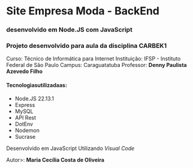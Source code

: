 # Site Empresa Moda - BackEnd

### desenvolvido em Node.JS com JavaScript

### Projeto desenvolvido para aula da disciplina CARBEK1
Curso: Técnico de Informática para Internet
Instituição: IFSP - Instituto Federal de São Paulo
Campus: Caraguatatuba
Professor: **Denny Paulista Azevedo Filho**

#### Tecnologiasutilizadaas: 
- Node.JS 22.13.1
- Express
- MySQL
- API Rest
- DotEnv
- Nodemon
- Sucrase

Desenvolvido em JavaScript
Utilizando _Visual Code_

Autor>: **Maria Cecília Costa de Oliveira**